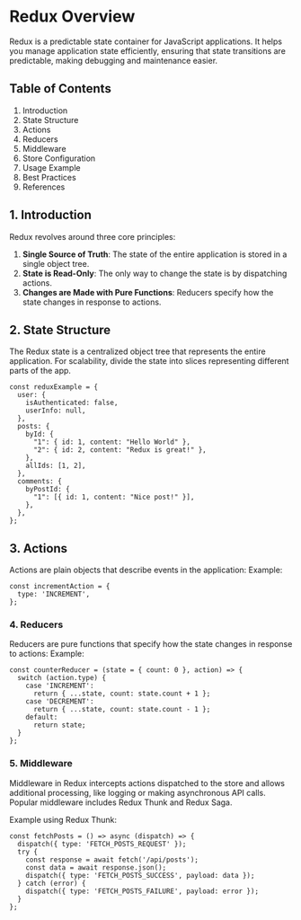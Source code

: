 # Redux Overview

Redux is a predictable state container for JavaScript applications. It helps you manage application state efficiently, ensuring that state transitions are predictable, making debugging and maintenance easier.

## Table of Contents

1. Introduction  
2. State Structure  
3. Actions  
4. Reducers  
5. Middleware  
6. Store Configuration  
7. Usage Example  
8. Best Practices  
9. References  

## 1. Introduction

Redux revolves around three core principles:  

1. **Single Source of Truth**: The state of the entire application is stored in a single object tree.  
2. **State is Read-Only**: The only way to change the state is by dispatching actions.  
3. **Changes are Made with Pure Functions**: Reducers specify how the state changes in response to actions.  

## 2. State Structure

The Redux state is a centralized object tree that represents the entire application. For scalability, divide the state into slices representing different parts of the app.  

```
const reduxExample = {
  user: {
    isAuthenticated: false,
    userInfo: null,
  },
  posts: {
    byId: {
      "1": { id: 1, content: "Hello World" },
      "2": { id: 2, content: "Redux is great!" },
    },
    allIds: [1, 2],
  },
  comments: {
    byPostId: {
      "1": [{ id: 1, content: "Nice post!" }],
    },
  },
};
```
## 3. Actions
Actions are plain objects that describe events in the application:
Example:
```
const incrementAction = {
  type: 'INCREMENT',
};
```
### 4. Reducers
Reducers are pure functions that specify how the state changes in response to actions:
Example:
```
const counterReducer = (state = { count: 0 }, action) => {
  switch (action.type) {
    case 'INCREMENT':
      return { ...state, count: state.count + 1 };
    case 'DECREMENT':
      return { ...state, count: state.count - 1 };
    default:
      return state;
  }
};
```
### 5. Middleware
Middleware in Redux intercepts actions dispatched to the store and allows additional processing, like logging or making asynchronous API calls. Popular middleware includes Redux Thunk and Redux Saga.

Example using Redux Thunk:
```
const fetchPosts = () => async (dispatch) => {
  dispatch({ type: 'FETCH_POSTS_REQUEST' });
  try {
    const response = await fetch('/api/posts');
    const data = await response.json();
    dispatch({ type: 'FETCH_POSTS_SUCCESS', payload: data });
  } catch (error) {
    dispatch({ type: 'FETCH_POSTS_FAILURE', payload: error });
  }
};
```
